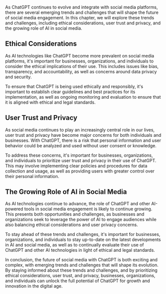 
As ChatGPT continues to evolve and integrate with social media platforms, there are several emerging trends and challenges that will shape the future of social media engagement. In this chapter, we will explore these trends and challenges, including ethical considerations, user trust and privacy, and the growing role of AI in social media.

Ethical Considerations
----------------------

As AI technologies like ChatGPT become more prevalent on social media platforms, it's important for businesses, organizations, and individuals to consider the ethical implications of their use. This includes issues like bias, transparency, and accountability, as well as concerns around data privacy and security.

To ensure that ChatGPT is being used ethically and responsibly, it's important to establish clear guidelines and best practices for its implementation, as well as ongoing monitoring and evaluation to ensure that it is aligned with ethical and legal standards.

User Trust and Privacy
----------------------

As social media continues to play an increasingly central role in our lives, user trust and privacy have become major concerns for both individuals and businesses. With ChatGPT, there is a risk that personal information and user behavior could be analyzed and used without user consent or knowledge.

To address these concerns, it's important for businesses, organizations, and individuals to prioritize user trust and privacy in their use of ChatGPT. This may involve implementing clear policies and procedures for data collection and usage, as well as providing users with greater control over their personal information.

The Growing Role of AI in Social Media
--------------------------------------

As AI technologies continue to advance, the role of ChatGPT and other AI-powered tools in social media engagement is likely to continue growing. This presents both opportunities and challenges, as businesses and organizations seek to leverage the power of AI to engage audiences while also balancing ethical considerations and user privacy concerns.

To stay ahead of these trends and challenges, it's important for businesses, organizations, and individuals to stay up-to-date on the latest developments in AI and social media, as well as to continually evaluate their use of ChatGPT and other AI technologies in light of ethical and legal standards.

In conclusion, the future of social media with ChatGPT is both exciting and complex, with emerging trends and challenges that will shape its evolution. By staying informed about these trends and challenges, and by prioritizing ethical considerations, user trust, and privacy, businesses, organizations, and individuals can unlock the full potential of ChatGPT for growth and innovation in the digital age.
